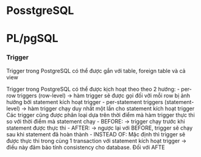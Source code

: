 # PosstgreSQL


# PL/pgSQL
### Trigger

Trigger trong PostgreSQL có thể được gắn với table, foreign table và cả view

Trigger trong PostgreSQL có thể được kịch hoạt theo theo 2 hướng:
	- per-row triggers (row-level) -> hàm trigger sẽ được gọi đối vỡi mỗi row bị ảnh hưởng bởi statement kích hoạt trigger
	- per-statement triggers (statement-level) -> hàm trigger chạy duy nhất một lần cho statement kích hoạt trigger
Các trigger cũng được phân loại dựa trên thời điểm mà hàm trigger thực thi so với thời điểm mà statement chạy
	- BEFORE: -> trigger chạy trước khi statement được thực thi
	- AFTER: -> ngược lại với BEFORE, trigger sẽ chạy sau khi statement đã hoàn thành
	- INSTEAD OF:
Mặc định thì trigger sẽ được thực thi trong cùng 1 transaction với statement kích hoạt trigger -> điều này đảm bảo tính consistency cho database. Đối với AFTE
